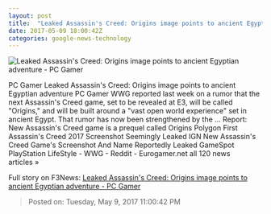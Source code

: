 ```yaml
---
layout: post
title:  "Leaked Assassin's Creed: Origins image points to ancient Egyptian adventure - PC Gamer"
date: 2017-05-09 18:00:42Z
categories: google-news-technology
---
```


![Leaked Assassin's Creed: Origins image points to ancient Egyptian adventure - PC Gamer](http://cdn.mos.cms.futurecdn.net/aQnbcDaYdwZQ7RWvP2ZvuR-1200-80.jpg)

PC Gamer Leaked Assassin's Creed: Origins image points to ancient Egyptian adventure PC Gamer WWG reported last week on a rumor that the next Assassin's Creed game, set to be revealed at E3, will be called "Origins," and will be built around a "vast open world experience" set in ancient Egypt. That rumor has now been strengthened by the ... Report: New Assassin's Creed game is a prequel called Origins Polygon First Assassin's Creed 2017 Screenshot Seemingly Leaked IGN New Assassin's Creed Game's Screenshot And Name Reportedly Leaked GameSpot PlayStation LifeStyle - WWG - Reddit - Eurogamer.net all 120 news articles »


Full story on F3News: [Leaked Assassin's Creed: Origins image points to ancient Egyptian adventure - PC Gamer](http://www.f3nws.com/n/ZaDUdE)

> Posted on: Tuesday, May 9, 2017 11:00:42 PM
